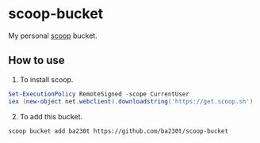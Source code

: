 # scoop-bucket
My personal [scoop](http://scoop.sh/) bucket.

## How to use
1. To install scoop.
```powershell
Set-ExecutionPolicy RemoteSigned -scope CurrentUser
iex (new-object net.webclient).downloadstring('https://get.scoop.sh')
```

2. To add this bucket.
```
scoop bucket add ba230t https://github.com/ba230t/scoop-bucket
```
